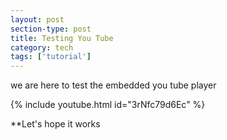 ```yaml
---
layout: post
section-type: post
title: Testing You Tube
category: tech
tags: ['tutorial']
---
```


we are here to test the embedded you tube player


{% include youtube.html id="3rNfc79d6Ec" %}

 
  
**Let's hope it works